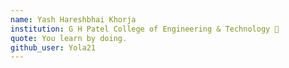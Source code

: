 ```yaml
---
name: Yash Hareshbhai Khorja
institution: G H Patel College of Engineering & Technology 🚩
quote: You learn by doing.
github_user: Yola21
---
```

